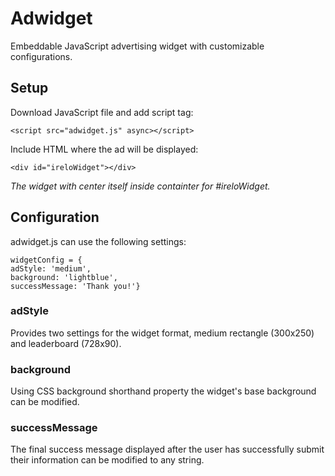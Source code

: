 # Adwidget
Embeddable JavaScript advertising widget with customizable configurations.

## Setup
Download JavaScript file and add script tag:

`<script src="adwidget.js" async></script>`

Include HTML where the ad will be displayed:

`<div id="ireloWidget"></div>`

*The widget with center itself inside containter for #ireloWidget.*

## Configuration
adwidget.js can use the following settings:
```
widgetConfig = {  
adStyle: 'medium',  
background: 'lightblue',
successMessage: 'Thank you!'}
```
### adStyle
Provides two settings for the widget format, medium rectangle (300x250) and leaderboard (728x90). 
### background
Using CSS background shorthand property the widget's base background can be modified.
### successMessage
The final success message displayed after the user has successfully submit their information can be modified to any string.

